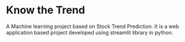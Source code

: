 # Know the Trend
A Machine learning project based on Stock Trend Prediction.
It is a web application based project developed using streamlit library in python.
